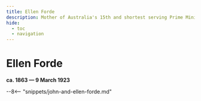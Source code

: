 ```yaml
---
title: Ellen Forde
description: Mother of Australia's 15th and shortest serving Prime Minister
hide:
  - toc
  - navigation 
---
```


# Ellen Forde


**ca. 1863  — 9 March 1923**


--8<-- "snippets/john-and-ellen-forde.md"
